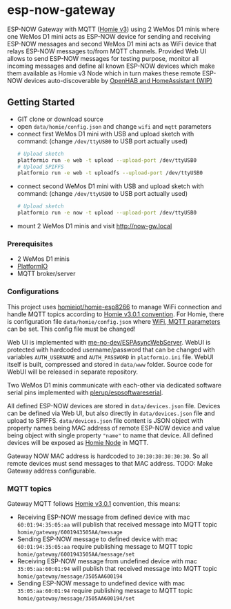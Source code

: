 # esp-now-gateway

ESP-NOW Gateway with MQTT ([Homie v3][homie]) using 2 WeMos D1 minis where one WeMos D1 mini acts
as ESP-NOW device for sending and receiving ESP-NOW messages and second WeMos D1 mini acts as WiFi device that relays
ESP-NOW messages to/from MQTT channels. Provided Web UI allows to send ESP-NOW messages for testing purpose, monitor all
incoming messages and define all known ESP-NOW devices which make them available as Homie v3 Node which in turn makes
these remote ESP-NOW devices auto-discoverable by
[OpenHAB and HomeAssistant (WIP)][OpenHAB-homie]

## Getting Started

- GIT clone or download source
- open `data/homie/config.json` and change `wifi` and `mqtt` parameters
- connect first WeMos D1 mini with USB and upload sketch with command: (change `/dev/ttyUSB0` to USB port actually used)
  ```bash
  # Upload sketch
  platformio run -e web -t upload --upload-port /dev/ttyUSB0
  # Upload SPIFFS
  platformio run -e web -t uploadfs --upload-port /dev/ttyUSB0
  ```
- connect second WeMos D1 mini with USB and upload sketch with command: (change `/dev/ttyUSB0` to USB port actually used)
  ```bash
  # Upload sketch
  platformio run -e now -t upload --upload-port /dev/ttyUSB0
  ```
- mount 2 WeMos D1 minis and visit <http://now-gw.local>

### Prerequisites

- 2 WeMos D1 minis
- [PlatformIO][PIO-install]
- MQTT broker/server

### Configurations

This project uses [homieiot/homie-esp8266][Homie-esp] to manage WiFi connection and handle MQTT topics according to
[Homie v3.0.1 convention][Homie-spec]. For Homie, there is configuration file `data/homie/config.json` where
[WiFi, MQTT parameters][Homie-esp-config] can be set. This config file must be changed!

Web UI is implemented with [me-no-dev/ESPAsyncWebServer][ESPAsyncWebServer]. WebUI is protected with hardcoded
username/password that can be changed with variables `AUTH_USERNAME` and `AUTH_PASSWORD` in `platformio.ini` file.
WebUI itself is built, compressed and stored in `data/www` folder. Source code for WebUI will be released in separate
repository.

Two WeMos D1 minis communicate with each-other via dedicated software serial pins implemented with
[plerup/espsoftwareserial][espsoftwareserial].

All defined ESP-NOW devices are stored in `data/devices.json` file. Devices can be defined via Web UI, but also directly
in `data/devices.json` file and upload to SPIFFS. `data/devices.json` file content is JSON object with property names
being MAC address of remote ESP-NOW device and value being object with single property `"name"` to name that device. All
defined devices will be exposed as [Homie Node][homie-node] in MQTT.

Gateway NOW MAC address is hardcoded to `30:30:30:30:30:30`. So all remote devices must send messages to that MAC
address. TODO: Make Gateway address configurable.

### MQTT topics

Gateway MQTT follows [Homie v3.0.1][Homie] convention, this means:

- Receiving ESP-NOW message from defined device with mac `60:01:94:35:05:aa` will publish that received message into
MQTT topic `homie/gateway/6001943505AA/message`
- Sending ESP-NOW message to defined device with mac `60:01:94:35:05:aa` require publishing message to MQTT topic
`homie/gateway/6001943505AA/message/set`
- Receiving ESP-NOW message from undefined device with mac `35:05:aa:60:01:94` will publish that received message into
MQTT topic `homie/gateway/message/3505AA600194`
- Sending ESP-NOW message to undefined device with mac `35:05:aa:60:01:94` require publishing message to MQTT topic
`homie/gateway/message/3505AA600194/set`

[Homie]: https://homieiot.github.io/
[OpenHAB-homie]: https://homieiot.github.io/implementations/#home-automation
[PIO-install]: https://platformio.org/install/cli
[Homie-esp]: https://github.com/homieiot/homie-esp8266/tree/develop-v3
[Homie-spec]: https://homieiot.github.io/specification/
[Homie-esp-config]: https://homieiot.github.io/homie-esp8266/docs/develop-v3/configuration/json-configuration-file/
[ESPAsyncWebServer]: https://github.com/me-no-dev/ESPAsyncWebServer
[espsoftwareserial]: https://github.com/plerup/espsoftwareserial
[homie-node]: https://github.com/homieiot/convention/blob/develop/convention.md#nodes
